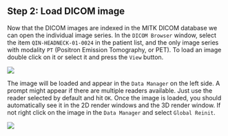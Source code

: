 ## Step 2: Load DICOM image

Now that the DICOM images are indexed in the MITK DICOM database we can open the individual image series. In the `DICOM Browser` window, select the item `QIN-HEADNECK-01-0024` in the patient list, and the only image series with modality `PT` (Positron Emission Tomography, or PET). To load an image double click on it or select it and press the `View` button.

![](/gitbook/assets/MITK/mitk-pt-load.png)

The image will be loaded and appear in the `Data Manager` on the left side. A prompt might appear if there are multiple readers available. Just use the reader selected by default and hit `OK`. Once the image is loaded, you should automatically see it in the 2D render windows and the 3D render window. If not right click on the image in the `Data Manager` and select `Global Reinit`.

![](/gitbook/assets/MITK/mitk-pt-loaded.png)
